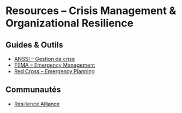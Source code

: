 # Resources – Crisis Management & Organizational Resilience

## Guides & Outils
- [ANSSI – Gestion de crise](https://www.ssi.gouv.fr/guide/gestion-de-crise/)
- [FEMA – Emergency Management](https://www.fema.gov/)
- [Red Cross – Emergency Planning](https://www.redcross.org/get-help/how-to-prepare-for-emergencies.html)

## Communautés
- [Resilience Alliance](https://www.resalliance.org/)
